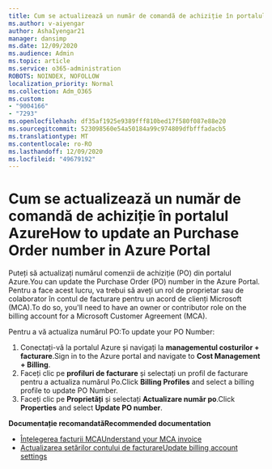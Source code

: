 ```yaml
---
title: Cum se actualizează un număr de comandă de achiziție în portalul Azure
ms.author: v-aiyengar
author: AshaIyengar21
manager: dansimp
ms.date: 12/09/2020
ms.audience: Admin
ms.topic: article
ms.service: o365-administration
ROBOTS: NOINDEX, NOFOLLOW
localization_priority: Normal
ms.collection: Adm_O365
ms.custom:
- "9004166"
- "7293"
ms.openlocfilehash: df35af1925e9389fff810bed17f580f087e88e20
ms.sourcegitcommit: 523098560e54a50184a99c974809dfbfffadacb5
ms.translationtype: MT
ms.contentlocale: ro-RO
ms.lasthandoff: 12/09/2020
ms.locfileid: "49679192"
---
```

# <a name="how-to-update-an-purchase-order-number-in-azure-portal"></a><span data-ttu-id="b955f-102">Cum se actualizează un număr de comandă de achiziție în portalul Azure</span><span class="sxs-lookup"><span data-stu-id="b955f-102">How to update an Purchase Order number in Azure Portal</span></span>

<span data-ttu-id="b955f-103">Puteți să actualizați numărul comenzii de achiziție (PO) din portalul Azure.</span><span class="sxs-lookup"><span data-stu-id="b955f-103">You can update the Purchase Order (PO) number in the Azure Portal.</span></span> <span data-ttu-id="b955f-104">Pentru a face acest lucru, va trebui să aveți un rol de proprietar sau de colaborator în contul de facturare pentru un acord de clienți Microsoft (MCA).</span><span class="sxs-lookup"><span data-stu-id="b955f-104">To do so, you'll need to have an owner or contributor role on the billing account for a Microsoft Customer Agreement (MCA).</span></span> 

<span data-ttu-id="b955f-105">Pentru a vă actualiza numărul PO:</span><span class="sxs-lookup"><span data-stu-id="b955f-105">To update your PO Number:</span></span>
1. <span data-ttu-id="b955f-106">Conectați-vă la portalul Azure și navigați la **managementul costurilor + facturare**.</span><span class="sxs-lookup"><span data-stu-id="b955f-106">Sign in to the Azure portal and navigate to **Cost Management + Billing**.</span></span>
1. <span data-ttu-id="b955f-107">Faceți clic pe **profiluri de facturare** și selectați un profil de facturare pentru a actualiza numărul Po.</span><span class="sxs-lookup"><span data-stu-id="b955f-107">Click **Billing Profiles** and select a billing profile to update PO Number.</span></span>
1. <span data-ttu-id="b955f-108">Faceți clic pe **Proprietăți** și selectați **Actualizare număr po**.</span><span class="sxs-lookup"><span data-stu-id="b955f-108">Click **Properties** and select **Update PO number**.</span></span> 

<span data-ttu-id="b955f-109">**Documentație recomandată**</span><span class="sxs-lookup"><span data-stu-id="b955f-109">**Recommended documentation**</span></span>

- [<span data-ttu-id="b955f-110">Înțelegerea facturii MCA</span><span class="sxs-lookup"><span data-stu-id="b955f-110">Understand your MCA invoice</span></span>](https://docs.microsoft.com/azure/cost-management-billing/understand/mca-understand-your-invoice)
- [<span data-ttu-id="b955f-111">Actualizarea setărilor contului de facturare</span><span class="sxs-lookup"><span data-stu-id="b955f-111">Update billing account settings</span></span>](https://docs.microsoft.com/microsoft-store/update-microsoft-store-for-business-account-settings)  
